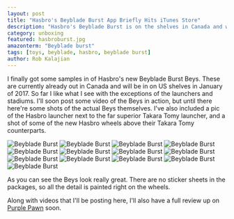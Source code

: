 ```yaml
---
layout: post
title: "Hasbro's Beyblade Burst App Briefly Hits iTunes Store"
description: "Hasbro's Beyblade Burst is on the shelves in Canada and will be in the US in January. Let's take a look!"
category: unboxing
featured: hasbroburst.jpg
amazonterm: "Beyblade burst"
tags: [toys, beyblade, hasbro, beyblade burst]
author: Rob Kalajian
---
```


I finally got some samples in of Hasbro's new Beyblade Burst Beys. These are currently already out in Canada and will be in on US shelves in January of 2017. So far I like what I see with the exceptions of the launchers and stadiums. I'll soon post some video of the Beys in action, but until there here're some shots of the actual Beys themselves. I've also included a pic of the Hasbro launcher next to the far superior Takara Tomy launcher, and a shot of some of the new Hasbro wheels above their Takara Tomy counterparts.

![Beyblade Burst](/images/beybladeburst/bbb1.jpg)
![Beyblade Burst](/images/beybladeburst/bbb2.jpg)
![Beyblade Burst](/images/beybladeburst/bbb3.jpg)
![Beyblade Burst](/images/beybladeburst/bbb4.jpg)
![Beyblade Burst](/images/beybladeburst/bbb5.jpg)
![Beyblade Burst](/images/beybladeburst/bbb6.jpg)
![Beyblade Burst](/images/beybladeburst/bbb7.jpg)
![Beyblade Burst](/images/beybladeburst/bbb8.jpg)
![Beyblade Burst](/images/beybladeburst/bbb9.jpg)
![Beyblade Burst](/images/beybladeburst/bbb10.jpg)
![Beyblade Burst](/images/beybladeburst/bbb11.jpg)
![Beyblade Burst](/images/beybladeburst/bbb12.jpg)
![Beyblade Burst](/images/beybladeburst/bbb13.jpg)

As you can see the Beys look really great. There are no sticker sheets in the packages, so all the detail is painted right on the wheels.

Along with videos that I'll be posting here, I'll also have a full review up on [Purple Pawn](http://purplepawn.com) soon.

